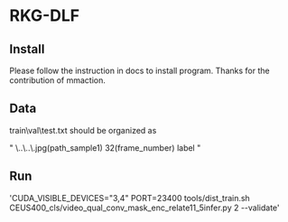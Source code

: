 # RKG-DLF

## Install
Please follow the instruction in docs to install program. Thanks for the contribution of mmaction.

## Data
train\val\test.txt should be organized as

" \\..\\..\\.jpg(path_sample1) 32(frame_number) label "

## Run
'CUDA_VISIBLE_DEVICES="3,4" PORT=23400 tools/dist_train.sh CEUS400_cls/video_qual_conv_mask_enc_relate11_5infer.py 2 --validate'
